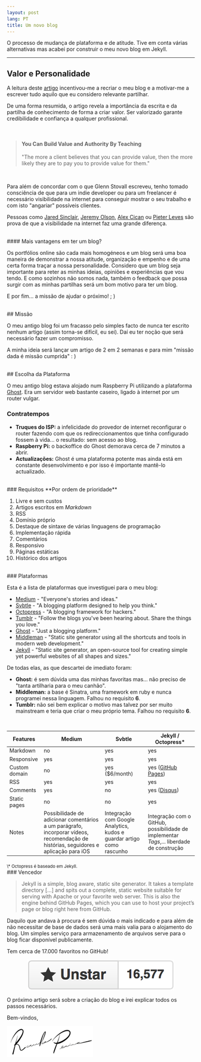 ```yaml
---
layout: post
lang: PT
title: Um novo blog
---
```


O processo de mudança de plataforma e de atitude. Tive em conta várias alternativas mas acabei por construir o meu novo blog em Jekyll.

---

## Valor e Personalidade

A leitura deste [artigo](https://medium.com/@gsto/how-i-used-writing-to-double-my-freelancing-rate-as-a-programmer-7b321bedecdc) incentivou-me a recriar o meu blog e a motivar-me a escrever tudo aquilo que eu considero relevante partilhar.

De uma forma resumida, o artigo revela a importância da escrita e da partilha de conhecimento de forma a criar valor. Ser valorizado garante credibilidade e confiança a qualquer profissional.

<br/>

> #### You Can Build Value and Authority By Teaching
> "The more a client believes that you can provide value, then the more likely they are to pay you to provide value for them."

<br/>

Para além de concordar com o que Glenn Stovall escreveu, tenho tomado consciência de que para um indie developer ou para um freelancer é necessário visibilidade na internet para conseguir mostrar o seu trabalho e com isto "angariar" possíveis clientes.

Pessoas como [Jared Sinclair](http://blog.jaredsinclair.com/post/93784230655), [Jeremy Olson](https://medium.com/@jerols/how-hours-became-a-top-grossing-app-c9b5abfcda7f), [Alex Cican](http://alexcican.com/post/455k-users/) ou [Pieter Leves](https://levels.io/product-hunt-hacker-news-number-one/) são prova de que a visibilidade na internet faz uma grande diferença.

<br/>
#### Mais vantagens em ter um blog?

Os portfólios online são cada mais homogéneos e um blog será uma boa maneira de demonstrar a nossa atitude, organização e empenho e de uma certa forma traçar a nossa personalidade. Considero que um blog seja importante para reter as minhas ideias, opiniões e experiências que vou tendo. E como sozinhos não somos nada, também o feedback que possa surgir com as minhas partilhas será um bom motivo para ter um blog.

E por fim... a missão de ajudar o próximo! ; )

<br/>
## Missão

O meu antigo blog foi um fracasso pelo simples facto de nunca ter escrito nenhum artigo (assim torna-se difícil, eu sei). Daí eu ter noção que será necessário fazer um compromisso.

A minha ideia será lançar um artigo de 2 em 2 semanas e para mim "missão dada é missão cumprida" : )

<br/>
## Escolha da Plataforma

O meu antigo blog estava alojado num Raspberry Pi utilizando a plataforma [Ghost](https://ghost.org). Era um servidor web bastante caseiro, ligado à internet por um router vulgar.

### Contratempos
 - **Truques do ISP:** a infelicidade do provedor de internet reconfigurar o router fazendo com que os redireccionamentos que tinha configurado fossem à vida... o resultado: sem acesso ao blog.
 - **Raspberry Pi:** o backoffice do Ghost demorava cerca de 7 minutos a abrir.
 - **Actualizações:** Ghost é uma plataforma potente mas ainda está em constante desenvolvimento e por isso é importante mantê-lo actualizado.

<br/>
### Requisitos
**Por ordem de prioridade**

 1. Livre e sem custos
 2. Artigos escritos em _Markdown_
 3. RSS
 4. Domínio próprio
 5. Destaque de sintaxe de várias linguagens de programação
 6. Implementação rápida
 7. Comentários
 8. Responsivo
 9. Páginas estáticas
 10. Histórico dos artigos

<br/>
### Plataformas

Esta é a lista de plataformas que investiguei para o meu blog:

 - [Medium](https://medium.com) - "Everyone's stories and ideas."
 - [Svbtle](https://svbtle.com) - "A blogging platform designed to help you think."
 - [Octopress](http://octopress.org) - "A blogging framework for hackers."
 - [Tumblr](https://www.tumblr.com) - "Follow the blogs you've been hearing about.
Share the things you love."
 - [Ghost](https://ghost.org) - "Just a blogging platform."
 - [Middleman](http://middlemanapp.com) - "Static site generator using all the shortcuts and tools in modern web development."
 - [Jekyll](http://jekyllrb.com) - "Static site generator, an open-source tool for creating simple yet powerful websites of all shapes and sizes."

De todas elas, as que descartei de imediato foram:

- **Ghost:** é sem dúvida uma das minhas favoritas mas... não preciso de "tanta artilharia para o meu canhão".
- **Middleman:** a base é Sinatra, uma framework em ruby e nunca programei nessa linguagem. Falhou no requisito **6**.
- **Tumblr:** não sei bem explicar o motivo mas talvez por ser muito mainstream e teria que criar o meu próprio tema. Falhou no requisito **6**.

<br/>

Features | Medium | Svbtle | Jekyll / Octopress\* |
------------ | ------ | ------ | ------ |
Markdown | no | yes | yes |
Responsive | yes | yes | yes |
Custom domain | no | yes ($6/month) | yes ([GitHub Pages](https://pages.github.com)) |
RSS | yes | yes | yes |
Comments | yes | no | yes ([Disqus](http://disqus.com)) |
Static pages | no | no | yes |
Notes | Possibilidade de adicionar comentários a um parágrafo, incorporar vídeos, recomendação de histórias, seguidores e aplicação para iOS | Integração com Google Analytics, kudos e guardar artigo como rascunho | Integração com o GitHub, possibilidade de implementar _Tags_,... liberdade de construção |

<sub>
\* Octopress é baseado em Jekyll.
</sub>

<br/>
### Vencedor

> Jekyll is a simple, blog aware, static site generator. It takes a template directory [...] and spits out a complete, static website suitable for serving with Apache or your favorite web server. This is also the engine behind GitHub Pages, which you can use to host your project’s page or blog right here from GitHub.

Daquilo que andava à procura é sem dúvida o mais indicado e para além de não necessitar de base de dados será uma mais valia para o alojamento do blog. Um simples serviço para armazenamento de arquivos serve para o blog ficar disponível publicamente.

Tem cerca de 17.000 favoritos no GitHub!

<p align="center">
  <img src="/public/img/a-new-blog/jekyll-github-favs.png" alt="Total de favoritos do repositório do Jekyll no GitHub"/>
</p>

O próximo artigo será sobre a criação do blog e irei explicar todos os passos necessários.

Bem-vindos,

![Ricardo Pereira](/public/img/signature.png)
